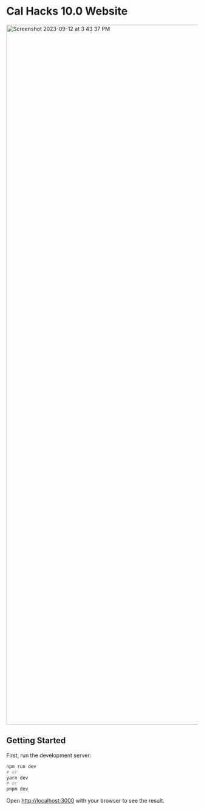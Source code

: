 # Cal Hacks 10.0 Website

<img width="1840" alt="Screenshot 2023-09-12 at 3 43 37 PM" src="https://github.com/aryanvichare/ch-10.0-website/assets/34843135/4567fa0a-1690-4b3b-ae31-b18140925384">

## Getting Started

First, run the development server:

```bash
npm run dev
# or
yarn dev
# or
pnpm dev
```

Open [http://localhost:3000](http://localhost:3000) with your browser to see the result.
